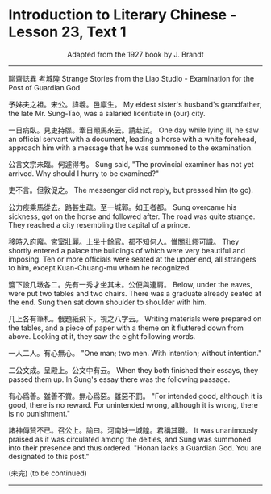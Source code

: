 # Introduction to Literary Chinese - Lesson 23, Text 1

<center>Adapted from the 1927 book by J. Brandt</center>

<!--
聊齋誌異 考城隍
予姊夫之祖宋公諱羲邑廪生一日病臥見吏持
牒牽日顚馬來云請赴試公言文宗未臨何遽得
考吏不言但敦促之公力疾乘馬從去路甚生疏
至一城郭如王者都移時入府廨宮室壯麗上坐
十餘官都不知何人惟關壯繆可識簷下設几墩
各二先有一秀才坐其末公便與連肩几上各有
筆札俄題紙飛下視之八字云一人二人有心無
心二公文成呈殿上公文中有云有心爲善雖善
不賞無心爲惡雖惡不罰諸神傳贊不已召公上
諭日河南缺一城隍君稱其職(未完) -->

<!-- 予姊夫之祖。宋公。諱羲。邑廪生。一日病臥。見吏持
牒。牽日顚馬來云。請赴試。公言文宗未臨。何遽得
考。吏不言。但敦促之。公力疾乘馬從去。路甚生疏。
至一城郭。如王者都。移時入府廨。宮室壯麗。上坐
十餘官。都不知何人。惟關壯繆可識。簷下設几墩
各二。先有一秀才坐其末。公便與連肩。几上各有
筆札。俄題紙飛下。視之八字云。一人二人。有心無
心。二公文成。呈殿上。公文中有云。有心爲善。雖善
不賞。無心爲惡。雖惡不罰。諸神傳贊不已。召公上。
諭曰。河南缺一城隍。君稱其職。(未完) -->

<!-- Examination for the Post of Guardian God.
My eldest sister's husband's grandfather, the late Mr. Sung-
Tao, was a salaried licentiate in (our) city (呂). One day while
lying ill, he saw an official servant with a document, leading a
horse with a white forehead, approach him with a message that
he was summoned to the examination. Sung said, "The pro-
vincial examiner has not yet arrived (F). Why should I hurry
to be examined?" The messenger did not reply, but pressed
him (to go).
Sung overcame his sickness (力疾), got on the
horse and followed after. The road was quite strange. They
reached a city resembling the capital of a prince. They shortly
entered a palace the buildings of which were very beautiful
and imposing. Ten or more officials were seated at the
upper end(), all strangers to him, except Kuan-Chuang-mu
whom he recognized. Below, under the eaves, were put two
tables and two chairs. There was a graduate already seated at
the end. Sung then (1) sat down shoulder to shoulder with
him. Writing materials were prepared on the tables, and a piece
of paper with a theme on it fluttered down (from above). Look-
ing at it, they saw the eight following words, "One man; two
men. With intention; without intention". When they both
finished their essays (★), they passed them up. In Sung's
essay there was the following passage, "For intended good,
although it is good, there is no reward. For unintended wrong,
although it is wrong, there is no punishment." It was unani- mously praised as it was circulated (1) among the deities, and Sung was summoned into their presence and thus ordered ( B). "Honan lacks a Guardian God. You are designated to this post."
(to be continued)-->

---

聊齋誌異 考城隍
Strange Stories from the Liao Studio - Examination for the Post of Guardian God

予姊夫之祖。宋公。諱羲。邑廪生。
My eldest sister's husband's grandfather, the late Mr. Sung-Tao, was a salaried licentiate in (our) city.

一日病臥。見吏持牒。牽日顚馬來云。請赴試。
One day while lying ill, he saw an official servant with a document, leading a horse with a white forehead, approach him with a message that he was summoned to the examination.

公言文宗未臨。何遽得考。
Sung said, "The provincial examiner has not yet arrived. Why should I hurry to be examined?"

吏不言。但敦促之。
The messenger did not reply, but pressed him (to go).

公力疾乘馬從去。路甚生疏。至一城郭。如王者都。
Sung overcame his sickness, got on the horse and followed after. The road was quite strange. They reached a city resembling the capital of a prince.

移時入府廨。宮室壯麗。上坐十餘官。都不知何人。惟關壯繆可識。
They shortly entered a palace the buildings of which were very beautiful and imposing. Ten or more officials were seated at the upper end, all strangers to him, except Kuan-Chuang-mu whom he recognized.

簷下設几墩各二。先有一秀才坐其末。公便與連肩。
Below, under the eaves, were put two tables and two chairs. There was a graduate already seated at the end. Sung then sat down shoulder to shoulder with him.

几上各有筆札。俄題紙飛下。視之八字云。
Writing materials were prepared on the tables, and a piece of paper with a theme on it fluttered down from above. Looking at it, they saw the eight following words.

一人二人。有心無心。
"One man; two men. With intention; without intention."

二公文成。呈殿上。公文中有云。
When they both finished their essays, they passed them up. In Sung's essay there was the following passage.

有心爲善。雖善不賞。無心爲惡。雖惡不罰。
"For intended good, although it is good, there is no reward. For unintended wrong, although it is wrong, there is no punishment."

諸神傳贊不已。召公上。諭曰。河南缺一城隍。君稱其職。
It was unanimously praised as it was circulated among the deities, and Sung was summoned into their presence and thus ordered. "Honan lacks a Guardian God. You are designated to this post."

(未完)
(to be continued)

---
